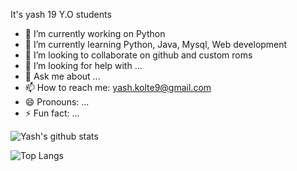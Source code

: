 It's yash
19 Y.O students


- 🔭 I’m currently working on Python
- 🌱 I’m currently learning Python, Java, Mysql, Web development
- 👯 I’m looking to collaborate on github and custom roms
- 🤔 I’m looking for help with ...
- 💬 Ask me about ...
- 📫 How to reach me: yash.kolte9@gmail.com
- 😄 Pronouns: ...
- ⚡ Fun fact: ...

![Yash's github stats](https://github-readme-stats.vercel.app/api?username=yashkolte&hide=prs,issues&show_icons=true)

![Top Langs](https://github-readme-stats.vercel.app/api/top-langs/?username=yashkolte&hide=typescript,glsl)
